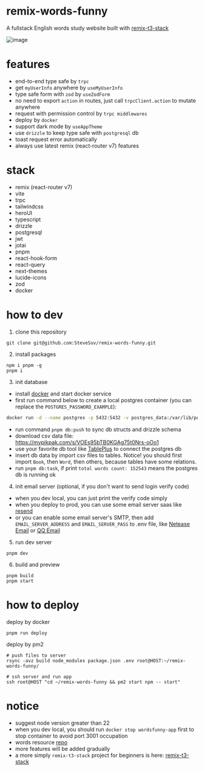 # remix-words-funny

A fullstack English words study website built with [remix-t3-stack](https://github.com/SteveSuv/remix-t3-stack)

![image](https://github.com/user-attachments/assets/6e57831f-9915-4f6f-9c2f-93040b0dcede)

# features

- end-to-end type safe by `trpc`
- get `myUserInfo` anywhere by `useMyUserInfo`
- type safe form with `zod` by `useZodForm`
- no need to export `action` in routes, just call `trpcClient.action` to mutate anywhere
- request with permission control by `trpc middlewares`
- deploy by `docker`
- support dark mode by `useAppTheme`
- use `drizzle` to keep type safe with `postgresql` db
- toast request error automatically
- always use latest remix (react-router v7) features

# stack

- remix (react-router v7)
- vite
- trpc
- tailwindcss
- heroUI
- typescript
- drizzle
- postgresql
- jwt
- jotai
- pnpm
- react-hook-form
- react-query
- next-themes
- lucide-icons
- zod
- docker

# how to dev

1. clone this repository

```
git clone git@github.com:SteveSuv/remix-words-funny.git
```

2. install packages

```
npm i pnpm -g
pnpm i
```

3. init database

- install [docker](https://www.docker.com/get-started/) and start docker service
- first run command below to create a local postgres container (you can replace the `POSTGRES_PASSWORD_EXAMPLE`):

```sh
docker run -d --name postgres -p 5432:5432 -v postgres_data:/var/lib/postgresql/data -e POSTGRES_USER=postgres -e POSTGRES_PASSWORD=POSTGRES_PASSWORD_EXAMPLE -e POSTGRES_DB=wordsfunny postgres:16-alpine
```

- run command `pnpm db:push` to sync db structs and drizzle schema
- download csv data file: https://mypikpak.com/s/VOEs95bTB0KGAg75t0Nrs-oOo1
- use your favorite db tool like [TablePlus](https://tableplus.com/) to connect the postgres db
- insert db data by import csv files to tables. Notice! you should first import `Book`, then `Word`, then others, because tables have some relations.
- run `pnpm db:task`, if print `total words count: 152543` means the postgres db is running ok

4. init email server (optional, if you don't want to send login verify code)

- when you dev local, you can just print the verify code simply
- when you deploy to prod, you can use some email server saas like [resend](https://resend.com/)
- or you can enable some email server's SMTP, then add `EMAIL_SERVER_ADDRESS` and `EMAIL_SERVER_PASS` to .env file, like [Netease Email](https://mail.163.com/) or [QQ Email](https://mail.qq.com/)

5. run dev server

```
pnpm dev
```

6. build and preview

```
pnpm build
pnpm start
```

# how to deploy

deploy by docker

```
pnpm run deploy
```

deploy by pm2

```
# push files to server
rsync -avz build node_modules package.json .env root@HOST:~/remix-words-funny/

# ssh server and run app
ssh root@HOST "cd ~/remix-words-funny && pm2 start npm -- start"
```

# notice

- suggest node version greater than 22
- when you dev local, you should run `docker stop wordsfunny-app` first to stop container to avoid port 3001 occupation
- words resource [repo](https://github.com/kajweb/dict)
- more features will be added gradually
- a more simply `remix-t3-stack` project for beginners is here: [remix-t3-stack](https://github.com/SteveSuv/remix-t3-stack)
